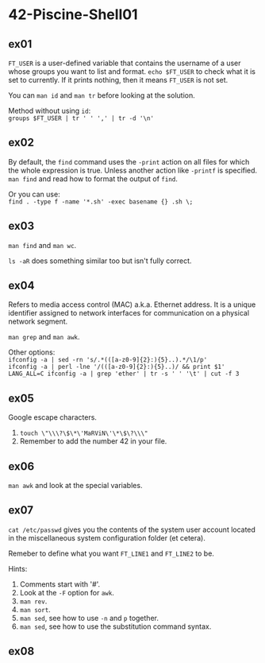 # 42-Piscine-Shell01

## ex01
`FT_USER` is a user-defined variable that contains the username of a user whose groups you want to list and format. `echo $FT_USER` to check what it is set to currently. If it prints nothing, then it means `FT_USER` is not set.

You can `man id` and `man tr` before looking at the solution. 

Method without using `id`:<br>
`groups $FT_USER | tr ' ' ',' | tr -d '\n'`

## ex02
By default, the `find` command uses the `-print` action on all files for which the whole expression is true. Unless another action like `-printf` is specified. `man find` and read how to format the output of `find`.

Or you can use:<br>
`find . -type f -name '*.sh' -exec basename {} .sh \;`

## ex03
`man find` and `man wc`.

`ls -aR` does something similar too but isn't fully correct.

## ex04
Refers to media access control (MAC) a.k.a. Ethernet address. It is a unique identifier assigned to network interfaces for communication on a physical network segment.

`man grep` and `man awk`.

Other options:<br>
`ifconfig -a | sed -rn 's/.*(([a-z0-9]{2}:){5}..).*/\1/p'`<br>
`ifconfig -a | perl -lne '/(([a-z0-9]{2}:){5}..)/ && print $1'`<br>
`LANG_ALL=C ifconfig -a | grep 'ether' | tr -s ' ' '\t' | cut -f 3`<br>

## ex05
Google escape characters.<br>

1. `touch \"\\\?\$\*\'MaRViN\'\*\$\?\\\"`
2. Remember to add the number 42 in your file.

## ex06
`man awk` and look at the special variables.

## ex07
`cat /etc/passwd` gives you the contents of the system user account located in the miscellaneous system configuration folder (et cetera).

Remeber to define what you want `FT_LINE1` and `FT_LINE2` to be.

Hints:<br>
1. Comments start with '#'.
2. Look at the `-F` option for `awk`.
3. `man rev`.
4. `man sort`.
5. `man sed`, see how to use `-n` and `p` together.
6. `man sed`, see how to use the substitution command syntax.

## ex08